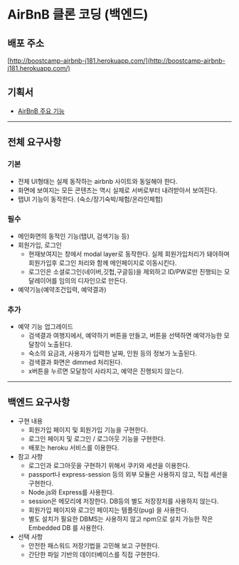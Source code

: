 # AirBnB 클론 코딩 (백엔드)

## 배포 주소

[http://boostcamp-airbnb-j181.herokuapp.com/](http://boostcamp-airbnb-j181.herokuapp.com/)

## 기획서

- [AirBnB 주요 기능](https://docs.google.com/presentation/d/1nHR2hsYWBfXgZY_P7rqFWsKw2kAXQtDRe813Z82NSek/edit#slide=id.g5df6c55d0c_0_5)

---

## 전체 요구사항

### 기본

- 전체 UI형태는 실제 동작하는 airbnb 사이트와 동일해야 한다.
- 화면에 보여지는 모든 콘텐츠는 역시 실제로 서버로부터 내려받아서 보여진다.
- 탭UI 기능이 동작한다. (숙소/장기숙박/체험/온라인체험)

### 필수
  
- 메인화면의 동적인 기능(탭UI, 검색기능 등)
- 회원가입, 로그인
  - 현재보여지는 창에서 modal layer로 동작한다. 실제 회원가입처리가 돼야하며 회원가입후 로그인 처리와 함께 메인페이지로 이동시킨다.
  - 로그인은 소셜로그인(네이버,깃헙,구글등)을 제외하고 ID/PW로만 진행되는 모달레이어를 임의의 디자인으로 만든다.
- 예약기능(예약조건입력, 예약결과)

### 추가

- 예약 기능 업그레이드
  - 검색결과 여행지에서, 예약하기 버튼을 만들고, 버튼을 선택하면 예약가능한 모달창이 노출된다.
  - 숙소의 요금과, 사용자가 입력한 날짜, 인원 등의 정보가 노출된다.
  - 검색결과 화면은 dimmed 처리된다.
  - x버튼을 누르면 모달창이 사라지고, 예약은 진행되지 않는다.

---

## 백엔드 요구사항

- 구현 내용
  - 회원가입 페이지 및 회원가입 기능을 구현한다.
  - 로그인 페이지 및 로그인 / 로그아웃 기능을 구현한다.
  - 배포는 heroku 서비스를 이용한다.
- 참고 사항
  - 로그인과 로그아웃을 구현하기 위해서 쿠키와 세션을 이용한다.
  - passport나 express-session 등의 외부 모듈은 사용하지 않고, 직접 세션을 구현한다.
  - Node.js와 Express를 사용한다.
  - session은 메모리에 저장한다. DB등의 별도 저장장치를 사용하지 않는다.
  - 회원가입 페이지와 로그인 페이지는 템플릿(pug) 을 사용한다.
  - 별도 설치가 필요한 DBMS는 사용하지 않고 npm으로 설치 가능한 작은 Embedded DB 를 사용한다.
- 선택 사항
  - 안전한 패스워드 저장기법을 고민해 보고 구현한다.
  - 간단한 파일 기반의 데이터베이스를 직접 구현한다.
